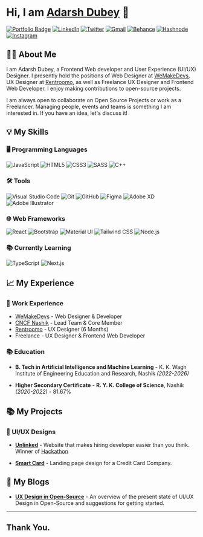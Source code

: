 # Hi, I am [Adarsh Dubey](https://bio.link/inclinedadarsh) 👋

[![Portfolio Badge](https://img.shields.io/badge/-Portfolio%20Website-000?style=for-the-badge&logo=googlechrome&logoColor=white)](https://adarshdubey.com)
[![LinkedIn](https://img.shields.io/badge/linkedin-%230077B5.svg?style=for-the-badge&logo=linkedin&logoColor=white)](https://linkedin.com/in/dubeyadarsh)
[![Twitter](https://img.shields.io/badge/Twitter-%231DA1F2.svg?style=for-the-badge&logo=Twitter&logoColor=white)](https://behance.net/dubeyadarsh)
[![Gmail](https://img.shields.io/badge/Gmail-D14836?style=for-the-badge&logo=gmail&logoColor=white)](mailto:dubeyadarshmain@gmail.com)
[![Behance](https://img.shields.io/badge/Behance-1769ff?style=for-the-badge&logo=behance&logoColor=white)](https://behance.net/dubeyadarsh)
[![Hashnode](https://img.shields.io/badge/Hashnode%20(Blogs)-2962FF?style=for-the-badge&logo=hashnode&logoColor=white)](https://behance.net/dubeyadarsh)
[![Instagram](https://img.shields.io/badge/Instagram-%23E4405F.svg?style=for-the-badge&logo=Instagram&logoColor=white)](https://instagram.com/inclinedadarsh)

## 👨‍💻 About Me

I am Adarsh Dubey, a Frontend Web developer and User Experience (UI/UX) Designer. I presently hold the positions of Web Designer at [WeMakeDevs](https://wemakedevs.org), UX Designer at [Rentroomo](https://rentroomo.com), as well as Freelance UX Designer and Frontend Web Developer. I enjoy making contributions to open-source projects.

I am always open to collaborate on Open Source Projects or work as a Freelancer. Managing people, events and teams is something I am interested in. If you have an idea, let's discuss it!

## 💡 My Skills

### 🖥️ Programming Languages

![JavaScript](https://img.shields.io/badge/javascript-%23323330.svg?style=for-the-badge&logo=javascript&logoColor=%23F7DF1E)
![HTML5](https://img.shields.io/badge/html5-%23E34F26.svg?style=for-the-badge&logo=html5&logoColor=white)
![CSS3](https://img.shields.io/badge/css3-%231572B6.svg?style=for-the-badge&logo=css3&logoColor=white)
![SASS](https://img.shields.io/badge/SASS-hotpink.svg?style=for-the-badge&logo=SASS&logoColor=white)
![C++](https://img.shields.io/badge/c++-%2300599C.svg?style=for-the-badge&logo=c%2B%2B&logoColor=white)

### 🛠️ Tools

![Visual Studio Code](https://img.shields.io/badge/Visual%20Studio%20Code-007ACC?style=for-the-badge&logo=visual-studio-code&logoColor=white)
![Git](https://img.shields.io/badge/git-%23F05033.svg?style=for-the-badge&logo=git&logoColor=white)
![GitHub](https://img.shields.io/badge/github-%23121011.svg?style=for-the-badge&logo=github&logoColor=white)
![Figma](https://img.shields.io/badge/figma-%23F24E1E.svg?style=for-the-badge&logo=figma&logoColor=white)
![Adobe XD](https://img.shields.io/badge/Adobe%20XD-FF61F6?style=for-the-badge&logo=adobe-xd&logoColor=white)
![Adobe Illustrator](https://img.shields.io/badge/Adobe%20Illustrator-FF9A00?style=for-the-badge&logo=adobe-illustrator&logoColor=white)

### 🌐 Web Frameworks

![React](https://img.shields.io/badge/react-%2320232a.svg?style=for-the-badge&logo=react&logoColor=%2361DAFB)
![Bootstrap](https://img.shields.io/badge/bootstrap-%23563D7C.svg?style=for-the-badge&logo=bootstrap&logoColor=white)
![Material UI](https://img.shields.io/badge/material%20ui-%230081CB.svg?style=for-the-badge&logo=material-ui&logoColor=white)
![Tailwind CSS](https://img.shields.io/badge/tailwindcss-%2338B2AC.svg?style=for-the-badge&logo=tailwind-css&logoColor=white)
![Node.js](https://img.shields.io/badge/Node.js-43853D?style=for-the-badge&logo=node.js&logoColor=white)

### 📚 Currently Learning

![TypeScript](https://img.shields.io/badge/typescript-%23007ACC.svg?style=for-the-badge&logo=typescript&logoColor=white)
![Next.js](https://img.shields.io/badge/next.js-%23000000.svg?style=for-the-badge&logo=next.js&logoColor=white)

<!-- My Experience Section -->

## 📈 My Experience

### 🏢 Work Experience

- [WeMakeDevs](https://wemakedevs.org) - Web Designer & Developer
- [CNCF Nashik](https://community.cncf.io/nashik/) - Lead Team & Core Member
- [Rentroomo](https://rentroomo.com) - UX Designer (6 Months)
- Freelance - UX Designer & Frontend Web Developer

### 📚 Education

- **B. Tech in Artificial Intelligence and Machine Learning** - K. K. Wagh Institute of Engineering Education and Research, Nashik *(2022-2026)*

- **Higher Secondary Certificate** - **R. Y. K. College of Science**, Nashik *(2020-2022)* - 81.67%

## 📚 My Projects

### 📱 UI/UX Designs

- [**Unlinked**](https://www.behance.net/gallery/152416557/Website-for-hiring-developers-Hackathon-Winner) - Website that makes hiring developer easier than you think. Winner of [Hackathon](https://www.youtube.com/watch?v=dItWfsngLJs&feature=youtu.be)

- [**Smart Card**](https://www.behance.net/gallery/152299365/Credit-Card-Company-Landing-Page-Design) - Landing page design for a Credit Card Company.

<!-- Section for blogs -->

## 📝 My Blogs

- [**UX Design in Open-Source**](https://blog.commclassroom.org/ux-design-in-open-source) - An overview of the present state of UI/UX Design in Open-Source and suggestions for getting started.

---

## Thank You.
